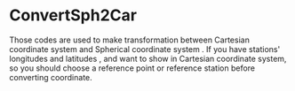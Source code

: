 # ConvertSph2Car
Those codes are used to make transformation between  Cartesian coordinate system and  Spherical coordinate system . If you have  stations' longitudes and latitudes , and want to show in Cartesian coordinate system, so you should choose a reference point or reference station before converting coordinate.
